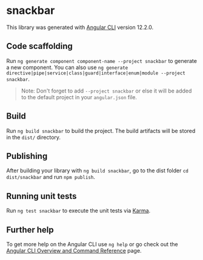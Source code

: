 # snackbar

This library was generated with [Angular CLI](https://github.com/angular/angular-cli) version 12.2.0.

## Code scaffolding

Run `ng generate component component-name --project snackbar` to generate a new component. You can also use `ng generate directive|pipe|service|class|guard|interface|enum|module --project snackbar`.
> Note: Don't forget to add `--project snackbar` or else it will be added to the default project in your `angular.json` file. 

## Build

Run `ng build snackbar` to build the project. The build artifacts will be stored in the `dist/` directory.

## Publishing

After building your library with `ng build snackbar`, go to the dist folder `cd dist/snackbar` and run `npm publish`.

## Running unit tests

Run `ng test snackbar` to execute the unit tests via [Karma](https://karma-runner.github.io).

## Further help

To get more help on the Angular CLI use `ng help` or go check out the [Angular CLI Overview and Command Reference](https://angular.io/cli) page.

